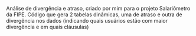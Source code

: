 Análise de divergência e atraso, criado por mim para o projeto Salariômetro da FIPE.
Código que gera 2 tabelas dinâmicas, uma de atraso e outra de divergência nos dados (indicando quais usuários estão com maior divergência e em quais cláusulas)
